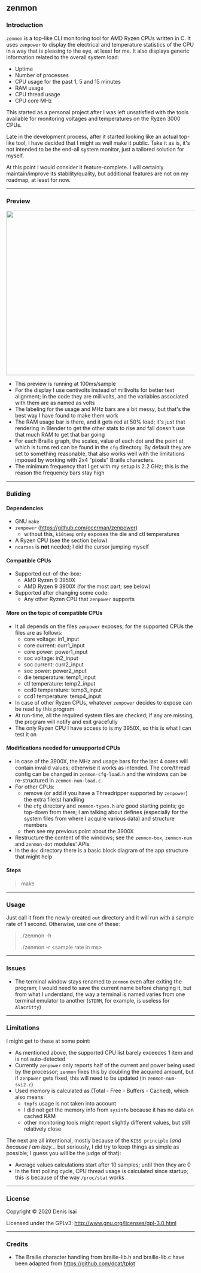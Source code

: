 ## zenmon

### Introduction
`zenmon` is a top-like CLI monitoring tool for AMD Ryzen CPUs written in C. It uses `zenpower` to display the electrical and temperature statistics of the CPU in a way that is pleasing to the eye, at least for me. It also displays generic information related to the overall system load:
* Uptime
* Number of processes
* CPU usage for the past 1, 5 and 15 minutes
* RAM usage
* CPU thread usage
* CPU core MHz

This started as a personal project after I was left unsatisfied with the tools available for monitoring voltages and temperatures on the Ryzen 3000 CPUs.

Late in the development process, after it started looking like an actual top-like tool, I have decided that I might as well make it public. Take it as is, it's not intended to be the end-all system monitor, just a tailored solution for myself.

At this point I would consider it feature-complete. I will certainly maintain/improve its stability/quality, but additional features are not on my roadmap, at least for now.

---
### Preview
<p align="center">
<img src=./res/zenmon.gif width="800" height="440">
</p>

* This preview is running at 100ms/sample
* For the display I use centivolts instead of millivolts for better text alignment; in the code they are millivolts, and the variables associated with them are as named as volts
* The labeling for the usage and MHz bars are a bit messy, but that's the best way I have found to make them work
* The RAM usage bar is there, and it gets red at 50% load; it's just that rendering in Blender to get the other stats to rise and fall doesn't use that much RAM to get that bar going
* For each Braille graph, the scales, value of each dot and the point at which is turns red can be found in the `cfg` directory. By default they are set to something reasonable, that also works well with the limitations imposed by working with 2x4 "pixels" Braille characters.
* The minimum frequency that I get with my setup is 2.2 GHz; this is the reason the frequency bars stay high

---
### Buliding
#### Dependencies
* GNU `make`
* `zenpower` (https://github.com/ocerman/zenpower)
    * without this, `k10temp` only exposes the die and ctl temperatures
* A Ryzen CPU (see the section below)
* `ncurses` is **not** needed; I did the cursor jumping myself

#### Compatible CPUs
* Supported out-of-the-box:
    * AMD Ryzen 9 3950X
    * AMD Ryzen 9 3900X (for the most part; see below)
* Supported after changing some code:
    * Any other Ryzen CPU that `zenpower` supports

#### More on the topic of compatible CPUs
* It all depends on the files `zenpower` exposes; for the supported CPUs the files are as follows:
    * core voltage: in1_input
    * core current: curr1_input
    * core power: power1_input
    * soc voltage: in2_input
    * soc current: curr2_input
    * soc power: power2_input
    * die temperature: temp1_input
    * ctl temperature: temp2_input
    * ccd0 temperature: temp3_input
    * ccd1 temperature: temp4_input
* In case of other Ryzen CPUs, whatever `zenpower` decides to expose can be read by this program
* At run-time, all the required system files are checked; if any are missing, the program will notify and exit gracefully
* The only Ryzen CPU I have access to is my 3950X, so this is what I can test it on

#### Modifications needed for unsupported CPUs
* In case of the 3900X, the MHz and usage bars for the last 4 cores will contain invalid values; otherwise it works as intended. The core/thread config can be changed in `zenmon-cfg-load.h` and the windows can be re-structured in `zenmon-num-load.c`
* For other CPUs:
    * remove (or add if you have a Threadripper supported by `zenpower`) the extra file(s) handling
    * the `cfg` directory and `zenmon-types.h` are good starting points; go top-down from there; I am talking about defines (especially for the system files from where I acquire various data) and structure members
    * then see my previous point about the 3900X
* Restructure the content of the windows; see the `zenmon-box`, `zenmon-num` and `zenmon-dot` modules' APIs
* In the `doc` directory there is a basic block diagram of the app structure that might help

#### Steps
> make

---
### Usage
Just call it from the newly-created `out` directory and it will run with a sample rate of 1 second. Otherwise, use one of these:
> ./zenmon -h
>
> ./zenmon -r \<sample rate in ms\>

---
### Issues
* The terminal window stays renamed to `zenmon` even after exiting the program; I would need to save the current name before changing it, but from what I understand, the way a terminal is named varies from one terminal emulator to another (`$TERM`, for example, is useless for `Alacritty`)

---
### Limitations
I might get to these at some point:
* As mentioned above, the supported CPU list barely exceedes 1 item and is not auto-detected
* Currently `zenpower` only reports half of the current and power being used by the processor; `zenmon` fixes this by doubling the acquired amount, but if `zenpower` gets fixed, this will need to be updated (in `zenmon-num-svi2.c`)
* Used memory is calculated as (Total - Free - Buffers - Cached), which also means:
    * `tmpfs` usage is not taken into account
    * I did not get the memory info from `sysinfo` because it has no data on cached RAM
    * other monitoring tools might report slightly different values, but still relatively close

The next are all intentional, mostly because of the `KISS principle` (_and because I am lazy..._ but seriously, I did try to keep things as simple as possible; I guess you will be the judge of that):
* Average values calculations start after 10 samples; until then they are 0
* In the first polling cycle, CPU thread usage is calculated since startup; this is because of the way `/proc/stat` works

---
### License
Copyright © 2020 Denis Isai

Licensed under the GPLv3: http://www.gnu.org/licenses/gpl-3.0.html

---
### Credits
* The Braille character handling from braille-lib.h and braille-lib.c have been adapted from https://github.com/dcat/tplot
